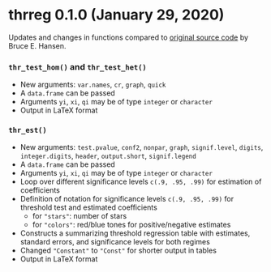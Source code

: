 # thrreg 0.1.0 (January 29, 2020) 

Updates and changes in functions compared to 
[original source code](https://www.ssc.wisc.edu/~bhansen/progs/ecnmt_00.html) 
by Bruce E. Hansen.

### `thr_test_hom()` and `thr_test_het()`
* New arguments: `var.names`, `cr`, `graph`, `quick`
* A `data.frame` can be passed
* Arguments `yi`, `xi`, `qi` may be of type `integer` or `character`
* Output in LaTeX format 

### `thr_est()`
* New arguments: `test.pvalue`, `conf2`, `nonpar`, `graph`, `signif.level`, 
  `digits`, `integer.digits`, `header`, `output.short`, `signif.legend`
* A `data.frame` can be passed
* Arguments `yi`, `xi`, `qi` may be of type `integer` or `character`
* Loop over different significance levels `c(.9, .95, .99)` for estimation of 
  coefficients
* Definition of notation for significance levels `c(.9, .95, .99)` for 
  threshold test and estimated coefficients
  * for `"stars"`: number of stars
  * for `"colors"`: red/blue tones for positive/negative estimates
* Constructs a summarizing threshold regression table with estimates, 
  standard errors, and significance levels for both regimes
* Changed `"Constant"` to `"Const"` for shorter output in tables
* Output in LaTeX format
